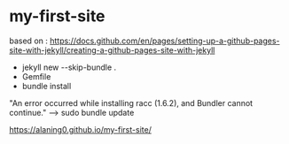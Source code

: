 # my-first-site

based on : 
https://docs.github.com/en/pages/setting-up-a-github-pages-site-with-jekyll/creating-a-github-pages-site-with-jekyll

 - jekyll new --skip-bundle .
 - Gemfile
 - bundle install

 "An error occurred while installing racc (1.6.2), and Bundler cannot continue."
 --> sudo bundle update

 https://alaning0.github.io/my-first-site/
 